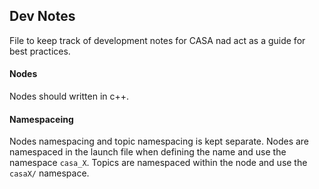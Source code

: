 ## Dev Notes ##

File to keep track of development notes for CASA nad act as a guide for best practices.

#### Nodes ####
Nodes should written in c++.

#### Namespaceing ####
Nodes namespacing and topic namespacing is kept separate. Nodes are namespaced in the launch file when defining the name and use the namespace `casa_X`. Topics are namespaced within the node and use the `casaX/` namespace. 